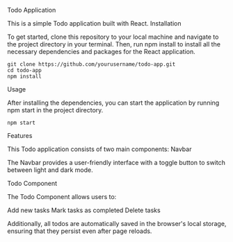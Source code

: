 Todo Application

This is a simple Todo application built with React.
Installation

To get started, clone this repository to your local machine and navigate to the project directory in your terminal. Then, run npm install to install all the necessary dependencies and packages for the React application.

    git clone https://github.com/yourusername/todo-app.git
    cd todo-app
    npm install

Usage

After installing the dependencies, you can start the application by running npm start in the project directory.

    npm start

Features

This Todo application consists of two main components:
Navbar

The Navbar provides a user-friendly interface with a toggle button to switch between light and dark mode.

Todo Component

The Todo Component allows users to:

Add new tasks
Mark tasks as completed
Delete tasks

Additionally, all todos are automatically saved in the browser's local storage, ensuring that they persist even after page reloads.